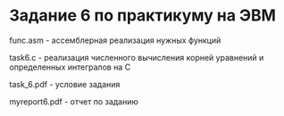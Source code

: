 # Задание 6 по практикуму на ЭВМ

func.asm - ассемблерная реализация нужных функций

task6.c - реализация численного вычисления корней уравнений и определенных интегралов на С

task_6.pdf - условие задания

myreport6.pdf - отчет по заданию

